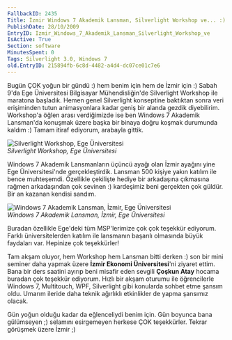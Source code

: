 ```yaml
---
FallbackID: 2435
Title: İzmir Windows 7 Akademik Lansman, Silverlight Workshop ve... :)
PublishDate: 28/10/2009
EntryID: Izmir_Windows_7_Akademik_Lansman_Silverlight_Workshop_ve
IsActive: True
Section: software
MinutesSpent: 0
Tags: Silverlight 3.0, Windows 7
old.EntryID: 215894fb-6c8d-4482-a4d4-dc07ce01c7e6
---
```

Bugün ÇOK yoğun bir gündü :) hem benim için hem de İzmir için :) Sabah
9'da Ege Üniversitesi Bilgisayar Mühendisliğin'de Silverlight Workshop
ile maratona başladık. Hemen genel Silverlight konseptine baktıktan
sonra veri erişiminden tutun animasyonlara kadar geniş bir alanda gezdik
diyebilirim. Workshop'a öğlen arası verdiğimizde ise ben Windows 7
Akademik Lansman'da konuşmak üzere başka bir binaya doğru koşmak
durumunda kaldım :) Tamam itiraf ediyorum, arabayla gittik.

![Silverlight Workshop, Ege
Üniversitesi](http://cdn.daron.yondem.com/assets/2435/27102009_2.jpg)\
*Silverlight Workshop, Ege Üniversitesi*

Windows 7 Akademik Lansmanların üçüncü ayağı olan İzmir ayağını yine Ege
Üniversitesi'nde gerçekleştirdik. Lansman 500 kişiye yakın katılım ile
bence muhteşemdi. Özellikle çekilişte hediye bir arkadaşına çıkmasına
rağmen arkadaşından çok sevinen :) kardeşimiz beni gerçekten çok güldür.
Bir an kazanan kendisi sandım.

![Windows 7 Akademik Lansman, İzmir, Ege
Üniversitesi](http://cdn.daron.yondem.com/assets/2435/27102009_1.jpg)\
*Windows 7 Akademik Lansman, İzmir, Ege Üniversitesi*

Buradan özellikle Ege'deki tüm MSP'lerimize çok çok teşekkür ediyorum.
Farklı üniversitelerden katılım ile lansmanın başarılı olmasında büyük
faydaları var. Hepinize çok teşekkürler!

Tam akşam oluyor, hem Workshop hem Lansman bitti derken :) son bir mini
seminer daha yapmak üzere **İzmir Ekonomi Üniversitesi**'ni ziyaret
ettim. Bana bir ders saatini ayırıp beni misafir eden sevgili **Çoşkun
Atay** hocama buradan çok teşekkür ediyorum. Hızlı bir akşam oturumu ile
öğrencilerle Windows 7, Multitouch, WPF, Silverlight gibi konularda
sohbet etme şansım oldu. Umarım ileride daha teknik ağırlıklı
etkinlikler de yapma şansımız olacak.

Gün yoğun olduğu kadar da eğlenceliydi benim için. Gün boyunca bana
gülümseyen ;) selamını esirgemeyen herkese ÇOK teşekkürler. Tekrar
görüşmek üzere İzmir ;)


